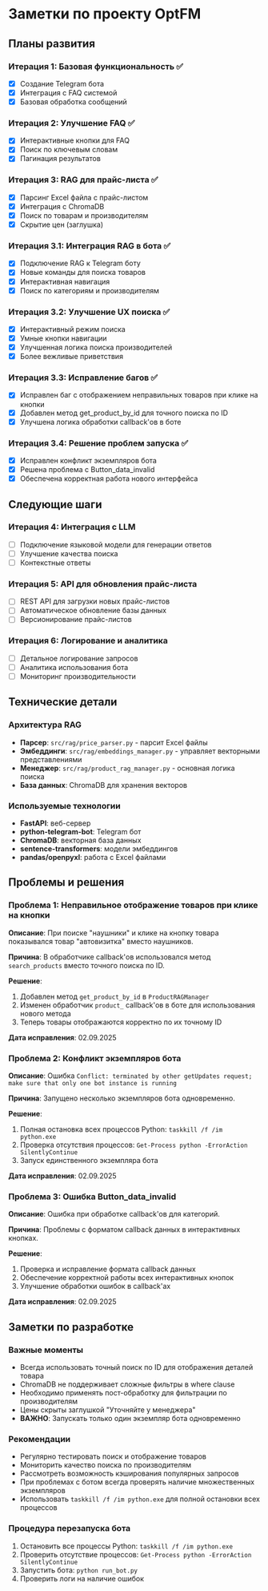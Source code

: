 # Заметки по проекту OptFM

## Планы развития

### Итерация 1: Базовая функциональность ✅
- [x] Создание Telegram бота
- [x] Интеграция с FAQ системой
- [x] Базовая обработка сообщений

### Итерация 2: Улучшение FAQ ✅
- [x] Интерактивные кнопки для FAQ
- [x] Поиск по ключевым словам
- [x] Пагинация результатов

### Итерация 3: RAG для прайс-листа ✅
- [x] Парсинг Excel файла с прайс-листом
- [x] Интеграция с ChromaDB
- [x] Поиск по товарам и производителям
- [x] Скрытие цен (заглушка)

### Итерация 3.1: Интеграция RAG в бота ✅
- [x] Подключение RAG к Telegram боту
- [x] Новые команды для поиска товаров
- [x] Интерактивная навигация
- [x] Поиск по категориям и производителям

### Итерация 3.2: Улучшение UX поиска ✅
- [x] Интерактивный режим поиска
- [x] Умные кнопки навигации
- [x] Улучшенная логика поиска производителей
- [x] Более вежливые приветствия

### Итерация 3.3: Исправление багов ✅
- [x] Исправлен баг с отображением неправильных товаров при клике на кнопки
- [x] Добавлен метод get_product_by_id для точного поиска по ID
- [x] Улучшена логика обработки callback'ов в боте

### Итерация 3.4: Решение проблем запуска ✅
- [x] Исправлен конфликт экземпляров бота
- [x] Решена проблема с Button_data_invalid
- [x] Обеспечена корректная работа нового интерфейса

## Следующие шаги

### Итерация 4: Интеграция с LLM
- [ ] Подключение языковой модели для генерации ответов
- [ ] Улучшение качества поиска
- [ ] Контекстные ответы

### Итерация 5: API для обновления прайс-листа
- [ ] REST API для загрузки новых прайс-листов
- [ ] Автоматическое обновление базы данных
- [ ] Версионирование прайс-листов

### Итерация 6: Логирование и аналитика
- [ ] Детальное логирование запросов
- [ ] Аналитика использования бота
- [ ] Мониторинг производительности

## Технические детали

### Архитектура RAG
- **Парсер**: `src/rag/price_parser.py` - парсит Excel файлы
- **Эмбеддинги**: `src/rag/embeddings_manager.py` - управляет векторными представлениями
- **Менеджер**: `src/rag/product_rag_manager.py` - основная логика поиска
- **База данных**: ChromaDB для хранения векторов

### Используемые технологии
- **FastAPI**: веб-сервер
- **python-telegram-bot**: Telegram бот
- **ChromaDB**: векторная база данных
- **sentence-transformers**: модели эмбеддингов
- **pandas/openpyxl**: работа с Excel файлами

## Проблемы и решения

### Проблема 1: Неправильное отображение товаров при клике на кнопки
**Описание**: При поиске "наушники" и клике на кнопку товара показывался товар "автовизитка" вместо наушников.

**Причина**: В обработчике callback'ов использовался метод `search_products` вместо точного поиска по ID.

**Решение**: 
1. Добавлен метод `get_product_by_id` в `ProductRAGManager`
2. Изменен обработчик `product_` callback'ов в боте для использования нового метода
3. Теперь товары отображаются корректно по их точному ID

**Дата исправления**: 02.09.2025

### Проблема 2: Конфликт экземпляров бота
**Описание**: Ошибка `Conflict: terminated by other getUpdates request; make sure that only one bot instance is running`

**Причина**: Запущено несколько экземпляров бота одновременно.

**Решение**: 
1. Полная остановка всех процессов Python: `taskkill /f /im python.exe`
2. Проверка отсутствия процессов: `Get-Process python -ErrorAction SilentlyContinue`
3. Запуск единственного экземпляра бота

**Дата исправления**: 02.09.2025

### Проблема 3: Ошибка Button_data_invalid
**Описание**: Ошибка при обработке callback'ов для категорий.

**Причина**: Проблемы с форматом callback данных в интерактивных кнопках.

**Решение**: 
1. Проверка и исправление формата callback данных
2. Обеспечение корректной работы всех интерактивных кнопок
3. Улучшение обработки ошибок в callback'ах

**Дата исправления**: 02.09.2025

## Заметки по разработке

### Важные моменты
- Всегда использовать точный поиск по ID для отображения деталей товара
- ChromaDB не поддерживает сложные фильтры в where clause
- Необходимо применять пост-обработку для фильтрации по производителям
- Цены скрыты заглушкой "Уточняйте у менеджера"
- **ВАЖНО**: Запускать только один экземпляр бота одновременно

### Рекомендации
- Регулярно тестировать поиск и отображение товаров
- Мониторить качество поиска по производителям
- Рассмотреть возможность кэширования популярных запросов
- При проблемах с ботом всегда проверять наличие множественных экземпляров
- Использовать `taskkill /f /im python.exe` для полной остановки всех процессов

### Процедура перезапуска бота
1. Остановить все процессы Python: `taskkill /f /im python.exe`
2. Проверить отсутствие процессов: `Get-Process python -ErrorAction SilentlyContinue`
3. Запустить бота: `python run_bot.py`
4. Проверить логи на наличие ошибок
